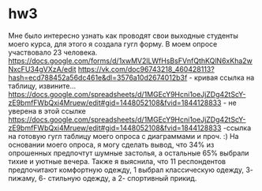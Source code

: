 # hw3
Мне было интересно узнать как проводят свои выходные студенты моего курса, для этого я создала гугл форму. В моем опросе участвовало 23 человека.
https://docs.google.com/forms/d/1xwMV2lLWfHsBsFVnfQthKQlN6xKha2wNxcFU34gVXzA/edit
https://vk.com/doc96743218_460428113?hash=ecd788452a56dc461e&dl=3576a10d2674012b3f - кривая ссылка на таблицу, извините...
https://docs.google.com/spreadsheets/d/1MGEcY9Hcni1oeJjZDg42tScY-zE9bmfFWbQxi4Mruew/edit#gid=1448052108&fvid=1844128833 - не уверена в этой ссылке
https://docs.google.com/spreadsheets/d/1MGEcY9Hcni1oeJjZDg42tScY-zE9bmfFWbQxi4Mruew/edit#gid=1448052108&fvid=1844128833 -ссылка на готовую гугл таблицу моего опроса с диаграммами и проч. :)
На основании моего опроса, я могу сделать вывод, что 34% из опрошенных предпочтут шумные застолья, а остальные 65% выбрали тихие и уютные вечера. 
Также я выяснила, что 11 респондентов предпочитают комфортную одежду, 1 выбрал классическую одежду, 3- пижаму, 6- стильную одежду, а 2- спортивный прикид.
